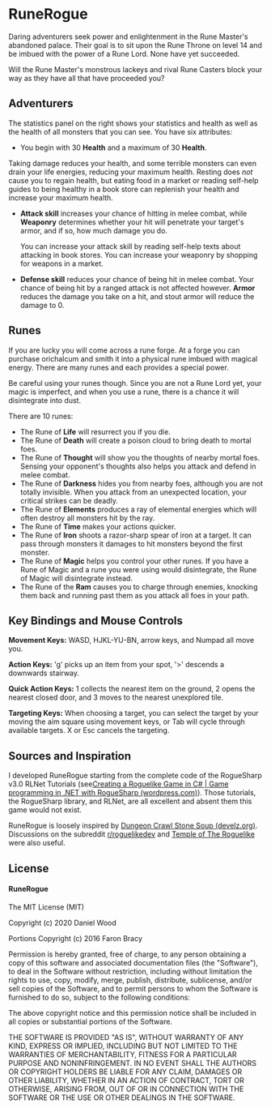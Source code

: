 # RuneRogue #
Daring adventurers seek power and enlightenment in the Rune Master's abandoned palace. Their goal is to sit upon the Rune Throne on level 14 and be imbued with the power of a Rune Lord. None have yet succeeded.

Will the Rune Master's monstrous lackeys and rival Rune Casters block your way as they have all that have proceeded you?

## Adventurers

 The statistics panel on the right shows your statistics and health as well as the health of all monsters that you can see. You have six attributes:

*  You begin with 30 **Health** and a maximum of 30 **Health**. 

  Taking damage reduces your health, and some terrible monsters can even drain your life energies, reducing your maximum health. Resting does *not* cause you to regain health, but eating food in a market or reading self-help guides to being healthy in a book store can replenish your health and increase your maximum health.

* **Attack skill** increases your chance of hitting in melee combat, while **Weaponry** determines whether your hit will penetrate your target's armor, and if so, how much damage you do.

  You can increase your attack skill by reading self-help texts about attacking in book stores. You can increase your weaponry by shopping for weapons in a market.

*  **Defense skill** reduces your chance of being hit in melee combat. Your chance of being hit by a ranged attack is not affected however. **Armor** reduces the damage you take on a hit, and stout armor will reduce the damage to 0.

## Runes

If you are lucky you will come across a rune forge. At a forge you can purchase orichalcum and smith it into a physical rune imbued with magical energy. There are many runes and each provides a special power.

Be careful using your runes though. Since you are not a Rune Lord yet, your magic is imperfect, and when you use a rune, there is a chance it will disintegrate into dust.

There are 10 runes:

* The Rune of **Life** will resurrect you if you die.
* The Rune of **Death** will create a poison cloud to bring death to mortal foes.
* The Rune of **Thought** will show you the thoughts of nearby mortal foes. Sensing your opponent's thoughts also helps you attack and defend in melee combat.
* The Rune of **Darkness** hides you from nearby foes, although you are not totally invisible. When you attack from an unexpected location, your critical strikes can be deadly.
* The Rune of **Elements** produces a ray of elemental energies which will often destroy all monsters hit by the ray.
* The Rune of **Time** makes your actions quicker.
* The Rune of **Iron** shoots a razor-sharp spear of iron at a target. It can pass through monsters it damages to hit monsters beyond the first monster.
* The Rune of **Magic** helps you control your other runes. If you have a Rune of Magic and a rune you were using would disintegrate, the Rune of Magic will disintegrate instead.
* The Rune of the **Ram** causes you to charge through enemies, knocking them back and running past them as you attack all foes in your path.

## Key Bindings and Mouse Controls

**Movement Keys:** WASD, HJKL-YU-BN, arrow keys, and Numpad all move you.

**Action Keys:** 'g' picks up an item from your spot, '>' descends a downwards stairway.

**Quick Action Keys:** 1 collects the nearest item on the ground, 2 opens the nearest closed door, and 3 moves to the nearest unexplored tile.

**Targeting Keys:** When choosing a target, you can select the target by your moving the aim square using movement keys, or Tab will cycle through available targets. X or Esc cancels the targeting.

## Sources and Inspiration

I developed RuneRogue starting from the complete code of the RogueSharp v3.0 RLNet Tutorials  (see[Creating a Roguelike Game in C# | Game programming in .NET with RogueSharp (wordpress.com)](https://roguesharp.wordpress.com/)). Those tutorials, the RogueSharp library, and RLNet, are all excellent and absent them this game would not exist.

RuneRogue is loosely inspired by [Dungeon Crawl Stone Soup (develz.org)](https://crawl.develz.org/). Discussions on the subreddit [r/roguelikedev](https://www.reddit.com/r/roguelikedev/) and [Temple of The Roguelike](https://blog.roguetemple.com/) were also useful.


## License ##

#### RuneRogue ####

The MIT License (MIT)

Copyright (c) 2020 Daniel Wood

Portions Copyright (c) 2016 Faron Bracy

Permission is hereby granted, free of charge, to any person obtaining a copy
of this software and associated documentation files (the "Software"), to deal
in the Software without restriction, including without limitation the rights
to use, copy, modify, merge, publish, distribute, sublicense, and/or sell
copies of the Software, and to permit persons to whom the Software is
furnished to do so, subject to the following conditions:

The above copyright notice and this permission notice shall be included in all
copies or substantial portions of the Software.

THE SOFTWARE IS PROVIDED "AS IS", WITHOUT WARRANTY OF ANY KIND, EXPRESS OR
IMPLIED, INCLUDING BUT NOT LIMITED TO THE WARRANTIES OF MERCHANTABILITY,
FITNESS FOR A PARTICULAR PURPOSE AND NONINFRINGEMENT. IN NO EVENT SHALL THE
AUTHORS OR COPYRIGHT HOLDERS BE LIABLE FOR ANY CLAIM, DAMAGES OR OTHER
LIABILITY, WHETHER IN AN ACTION OF CONTRACT, TORT OR OTHERWISE, ARISING FROM,
OUT OF OR IN CONNECTION WITH THE SOFTWARE OR THE USE OR OTHER DEALINGS IN THE
SOFTWARE.